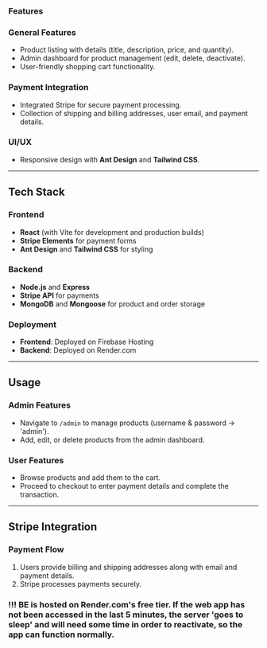 ### Features

### General Features
- Product listing with details (title, description, price, and quantity).
- Admin dashboard for product management (edit, delete, deactivate).
- User-friendly shopping cart functionality.

### Payment Integration
- Integrated Stripe for secure payment processing.
- Collection of shipping and billing addresses, user email, and payment details.

### UI/UX
- Responsive design with **Ant Design** and **Tailwind CSS**.

---

## Tech Stack

### Frontend
- **React** (with Vite for development and production builds)
- **Stripe Elements** for payment forms
- **Ant Design** and **Tailwind CSS** for styling

### Backend
- **Node.js** and **Express**
- **Stripe API** for payments
- **MongoDB** and **Mongoose** for product and order storage

### Deployment
- **Frontend**: Deployed on Firebase Hosting
- **Backend**: Deployed on Render.com

---

## Usage

### Admin Features
- Navigate to `/admin` to manage products (username & password -> 'admin').
- Add, edit, or delete products from the admin dashboard.

### User Features
- Browse products and add them to the cart.
- Proceed to checkout to enter payment details and complete the transaction.

---

## Stripe Integration

### Payment Flow
1. Users provide billing and shipping addresses along with email and payment details.
2. Stripe processes payments securely.

### !!! BE is hosted on Render.com's free tier. If the web app has not been accessed in the last 5 minutes, the server 'goes to sleep' and will need some time in order to reactivate, so the app can function normally.
